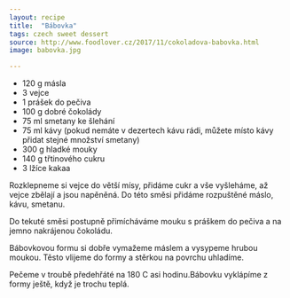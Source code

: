 ```yaml
---
layout: recipe
title:  "Bábovka"
tags: czech sweet dessert
source: http://www.foodlover.cz/2017/11/cokoladova-babovka.html
image: babovka.jpg

---
```

* 120 g másla
* 3 vejce
* 1 prášek do pečiva
* 100 g dobré čokolády
* 75 ml smetany ke šlehání
* 75 ml kávy (pokud nemáte v dezertech kávu rádi, můžete místo kávy přidat stejné množství smetany)
* 300 g hladké mouky
* 140 g třtinového cukru
* 3 lžíce kakaa

Rozklepneme si vejce do větší mísy, přidáme cukr a vše vyšleháme, až vejce zbělají a jsou napěněná. Do této směsi přidáme rozpuštěné máslo, kávu, smetanu.

Do tekuté směsi postupně přimícháváme mouku s práškem do pečiva a na jemno nakrájenou čokoládu.

Bábovkovou formu si dobře vymažeme máslem a vysypeme hrubou moukou. Těsto vlijeme do formy a stěrkou na povrchu uhladíme.

Pečeme v troubě předehřáté na 180 C asi hodinu.Bábovku vyklápíme z formy ještě, když je trochu teplá.
